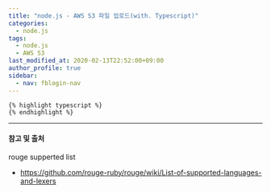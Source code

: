 ```yaml
---
title: "node.js - AWS S3 파일 업로드(with. Typescript)"
categories: 
  - node.js
tags:
  - node.js
  - AWS S3
last_modified_at: 2020-02-13T22:52:00+09:00
author_profile: true
sidebar:
  - nav: fblogin-nav
---
```



    {% highlight typescript %}
    {% endhighlight %}


---
#### 참고 및 출처

rouge supperted list

- <https://github.com/rouge-ruby/rouge/wiki/List-of-supported-languages-and-lexers>
